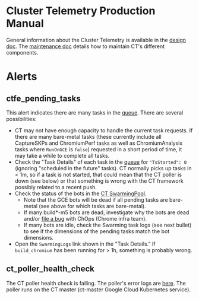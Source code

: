 Cluster Telemetry Production Manual
===================================

General information about the Cluster Telemetry is available in the
[design doc](./DESIGN.md).
The [maintenance doc](./maintenance.md) details how to maintain CT's
different components.


Alerts
======

ctfe_pending_tasks
------------------
This alert indicates there are many tasks in the
[queue](https://ct.skia.org/queue/). There are several possibilities:

- CT may not have enough capacity to handle the current task requests. If there
  are many bare-metal tasks (these currently include all CaptureSKPs and
  ChromiumPerf tasks as well as ChromiumAnalysis tasks where `RunOnGCE` is
  `false`) requested in a short period of time, it may take a while to complete
  all tasks.
- Check the "Task Details" of each task in the
  [queue](https://ct.skia.org/queue/) for `"TsStarted": 0` (ignoring "scheduled
  in the future" tasks). CT normally picks up tasks in < 1m, so if a task is not
  started, that could mean that the CT poller is down (see below) or that
  something is wrong with the CT framework possibly related to a recent push.
- Check the status of the bots in the [CT SwarmingPool](
  https://chrome-swarming.appspot.com/botlist?c=id&c=os&c=task&c=status&f=pool%3ACT&l=100&s=id%3Aasc).
  * Note that the GCE bots will be dead if all pending tasks are bare-metal (see
    above for which tasks are bare-metal).
  * If many build*-m5 bots are dead, investigate why the bots are dead and/or
    [file a bug](
    https://code.google.com/p/chromium/issues/entry?template=Build%20Infrastructure)
    with ChOps (Chrome infra team).
  * If many bots are idle, check the Swarming task logs (see next bullet) to see
    if the dimensions of the pending tasks match the bot dimensions.
- Open the `SwarmingLogs` link shown in the "Task Details." If `build_chromium`
  has been running for > 1h, something is probably wrong.


ct_poller_health_check
----------------------
The CT poller health check is failing. The poller's error logs are
[here](https://console.cloud.google.com/logs/viewer?project=skia-public&advancedFilter=logName%3D%22projects%2Fskia-public%2Flogs%2Fct-master%22%20AND%20severity%3DERROR).
The poller runs on the CT master (ct-master Google Cloud Kubernetes service).

